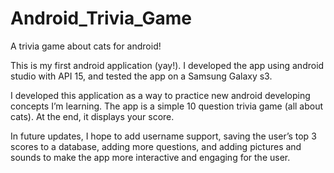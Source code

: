 # Android_Trivia_Game
A trivia game about cats for android!

This is my first android application (yay!). I developed the app using android studio with API 15, and tested the app on a Samsung Galaxy s3.

I developed this application as a way to practice new android developing concepts I’m learning. The app is a simple 10 question trivia game (all about cats). At the end, it displays your score.

In future updates, I hope to add username support, saving the user’s top 3 scores to a database, adding more questions, and adding pictures and sounds to make the app more interactive and engaging for the user.
